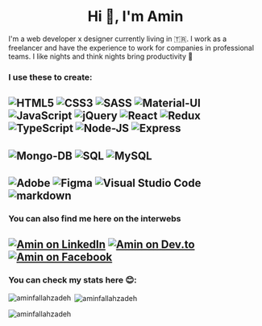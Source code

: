 <h1 align="center">Hi 👋, I'm Amin</h1>


I'm a web developer x designer currently living in 🇹🇷. I work as a freelancer and have the experience to work for companies in professional teams.
I like nights and think nights bring productivity 🌙

### I use these to create:

<img alt="HTML5" src="https://img.shields.io/badge/html5%20-%23E34F26.svg?&style=for-the-badge&logo=html5&logoColor=white"/> <img alt="CSS3" src="https://img.shields.io/badge/css3%20-%231572B6.svg?&style=for-the-badge&logo=css3&logoColor=white"/> <img alt="SASS" src="https://img.shields.io/badge/SASS%20-hotpink.svg?&style=for-the-badge&logo=SASS&logoColor=white"/> <img alt="Material-UI" src="https://img.shields.io/badge/Material%20UI-0078d7.svg?&style=for-the-badge&logo=mui&logoColor=white"/> <img alt="JavaScript" src="https://img.shields.io/badge/javascript%20-%23323330.svg?&style=for-the-badge&logo=javascript&logoColor=%23F7DF1E"/> <img alt="jQuery" src="https://img.shields.io/badge/jQuery-0769AD?style=for-the-badge&logo=jquery&logoColor=white" /> <img alt="React" src="https://img.shields.io/badge/react%20-%2320232a.svg?&style=for-the-badge&logo=react&logoColor=%2361DAFB"/> <img alt="Redux" src="https://img.shields.io/badge/redux%20-%23593d88.svg?&style=for-the-badge&logo=redux&logoColor=white"/> <img alt="TypeScript" src="https://img.shields.io/badge/typescript%20-%23007ACC.svg?&style=for-the-badge&logo=typescript&logoColor=white"/> <img alt="Node-JS" src="https://img.shields.io/badge/Node%20js%20-%23323330.svg?&style=for-the-badge&logo=Node.js&logoColor=green"/> <img alt="Express" src="https://img.shields.io/badge/Express%20-000000?&style=for-the-badge&logo=Express&logoColor=white"/> 
<br>
---

<img alt="Mongo-DB" src="https://img.shields.io/badge/Mongo%20DB%20-grey?&style=for-the-badge&logo=MongoDB&logoColor=green"/> <img alt="SQL" src="https://img.shields.io/badge/MS%20SQL%20Server%20-dedede?&style=for-the-badge&logo=microsoftsqlserver&logoColor=red"/> <img alt="MySQL" src="https://img.shields.io/badge/MySQL%20-blue?&style=for-the-badge&logo=mysql&logoSize=60&logoColor=white"/> 
<br>
---

<img alt="Adobe" src="https://img.shields.io/badge/adobe%20-%23FF0000.svg?&style=for-the-badge&logo=adobe&logoColor=white"/> <img alt="Figma" src="https://img.shields.io/badge/figma%20-%23F24E1E.svg?&style=for-the-badge&logo=figma&logoColor=white"/> <img alt="Visual Studio Code" src="https://img.shields.io/badge/Visual%20Studio%20Code-0078d7.svg?&style=for-the-badge&logo=visual-studio-code&logoColor=white"/> <img alt="markdown" src="https://img.shields.io/badge/Markdown-000000?style=for-the-badge&logo=markdown&logoColor=white"/>
---

### You can also find me here on the interwebs

[<img alt="Amin on LinkedIn" src="https://img.shields.io/badge/Linked%20In-dedede?style=for-the-badge&logo=linkedin&logoColor=black"/>](https://linkedin.com/in/amin-fallahzadeh)
[<img alt="Amin on Dev.to" src="https://img.shields.io/badge/Dev%20To-2eceff?style=for-the-badge&logo=devdotto&logoColor=black"/>](https://dev.to/aminfallahzadeh)
[<img alt="Amin on Facebook" src="https://img.shields.io/badge/Facebook%20-%23323330.svg?style=for-the-badge&logo=facebook&logoColor=blue"/>](https://www.facebook.com/amin.dev.tech)
---

### You can check my stats here 😊:

<p><img align="left" src="https://github-readme-stats.vercel.app/api/top-langs?username=aminfallahzadeh&show_icons=true&locale=en&layout=compact" alt="aminfallahzadeh" /></p>

<p>&nbsp;<img align="center" src="https://github-readme-stats.vercel.app/api?username=aminfallahzadeh&show_icons=true&locale=en" alt="aminfallahzadeh" /></p>

<p><img align="center" src="https://github-readme-streak-stats.herokuapp.com/?user=aminfallahzadeh&" alt="aminfallahzadeh" /></p>


<!--
**anniebombanie/anniebombanie** is a ✨ _special_ ✨ repository because its `README.md` (this file) appears on your GitHub profile.

Here are some ideas to get you started:

- 🔭 I’m currently working on ...
- 🌱 I’m currently learning ...
- 👯 I’m looking to collaborate on ...
- 🤔 I’m looking for help with ...
- 💬 Ask me about ...
- 📫 How to reach me: ...
- 😄 Pronouns: ...
- ⚡ Fun fact: ...

-->

